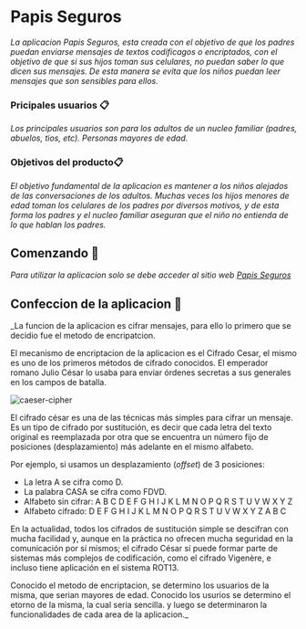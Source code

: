 # Papis Seguros

_La aplicacion Papis Seguros, esta creada con el objetivo de que los padres puedan enviarse mensajes de textos codificagos o encriptados, con el objetivo de que si sus hijos toman sus celulares, no puedan saber lo que dicen sus mensajes. De esta manera se evita que los niños puedan leer mensajes que son sensibles para ellos._

### Pricipales usuarios 📋

_Los principales usuarios son para los adultos de un nucleo familiar (padres, abuelos, tios, etc). Personas mayores de edad._

### Objetivos del producto📋

_El objetivo fundamental de la aplicacion es mantener a los niños alejados de las conversaciones de los adultos. Muchas veces los hijos menores de edad toman los celulares de los padres por diversos motivos, y de esta forma los padres y el nucleo familiar aseguran que el niño no entienda de lo que hablan los padres._

## Comenzando 🚀

_Para utilizar la aplicacion solo se debe acceder al sitio web [Papis Seguros](https://anabelcarrion.github.io/SCL010-Cipher/src/index.html)_



## Confeccion de la aplicacion 📖

_La funcion de la aplicacion es cifrar mensajes, para ello lo primero que se decidio fue el metodo de encripatcion.

El mecanismo de encriptacion de la aplicacion es el Cifrado Cesar, el mismo es uno de los primeros métodos de cifrado conocidos. El emperador romano Julio César lo usaba para enviar órdenes secretas a sus generales en los campos de batalla.

![caeser-cipher](https://upload.wikimedia.org/wikipedia/commons/thumb/2/2b/Caesar3.svg/2000px-Caesar3.svg.png)

El cifrado césar es una de las técnicas más simples para cifrar un mensaje. Es un tipo de cifrado por sustitución, es decir que cada letra del texto original es reemplazada por otra que se encuentra un número fijo de posiciones (desplazamiento) más adelante en el mismo alfabeto.

Por ejemplo, si usamos un desplazamiento (_offset_) de 3 posiciones:

- La letra A se cifra como D.
- La palabra CASA se cifra como FDVD.
- Alfabeto sin cifrar: A B C D E F G H I J K L M N O P Q R S T U V W X Y Z
- Alfabeto cifrado: D E F G H I J K L M N O P Q R S T U V W X Y Z A B C

En la actualidad, todos los cifrados de sustitución simple se descifran con mucha facilidad y, aunque en la práctica no ofrecen mucha seguridad en la comunicación por sí mismos; el cifrado César sí puede formar parte de sistemas más complejos de codificación, como el cifrado Vigenère, e incluso tiene aplicación en el sistema ROT13.
 
 Conocido el metodo de encriptacion, se  determino los usuarios de la misma, que serian mayores de edad. Conocido los usurios se determino el etorno de la misma, la cual seria sencilla. y luego se determinaron la funcionalidades de cada area de la aplicacion._


